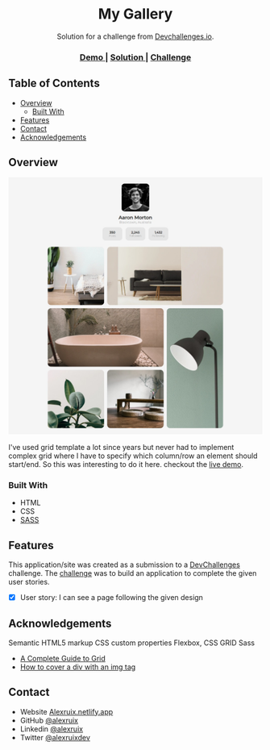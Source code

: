 <!-- Please update value in the {}  -->

<h1 align="center">My Gallery</h1>

<div align="center">
   Solution for a challenge from  <a href="http://devchallenges.io" target="_blank">Devchallenges.io</a>.
</div>

<div align="center">
  <h3>
    <a href="hhttps://alexruix.github.io/My-Gallery-Devchallenges/">
      Demo
    </a>
    <span> | </span>
    <a href="https://github.com/alexruix/My-Gallery-Devchallenges">
      Solution
    </a>
    <span> | </span>
    <a href="https://devchallenges.io/challenges/gcbWLxG6wdennelX7b8I">
      Challenge
    </a>
  </h3>
</div>

<!-- TABLE OF CONTENTS -->

## Table of Contents

- [Overview](#overview)
  - [Built With](#built-with)
- [Features](#features)
- [Contact](#contact)
- [Acknowledgements](#acknowledgements)

<!-- OVERVIEW -->

## Overview

![screenshot](https://github.com/alexruix/My-Gallery-Devchallenges/blob/main/img/screenshot.png)

I've used grid template a lot since years but never had to implement complex grid where I have to specify which column/row an element should start/end. So this was interesting to do it here. checkout the [live demo](https://alexruix.github.io/My-Gallery-Devchallenges/).

### Built With

<!-- This section should list any major frameworks that you built your project using. Here are a few examples.-->

- HTML
- CSS
- [SASS](https://sass-lang.com/)

## Features

<!-- List the features of your application or follow the template. Don't share the figma file here :) -->

This application/site was created as a submission to a [DevChallenges](https://devchallenges.io/challenges) challenge. The [challenge](https://devchallenges.io/challenges/gcbWLxG6wdennelX7b8I) was to build an application to complete the given user stories.

- [x] User story: I can see a page following the given design



## Acknowledgements

<!-- This section should list any articles or add-ons/plugins that helps you to complete the project. This is optional but it will help you in the future. For exmpale -->
Semantic HTML5 markup
CSS custom properties
Flexbox, CSS GRID
Sass

- [A Complete Guide to Grid](https://css-tricks.com/snippets/css/complete-guide-grid/)
- [How to cover a div with an img tag](https://stackoverflow.com/questions/44091567/how-to-cover-a-div-with-an-img-tag-like-background-image-does)


## Contact

- Website [Alexruix.netlify.app](https://alexruix.netlify.app/)
- GitHub [@alexruix](https://github.com/alexruix)
- Linkedin [@alexruix](https://linkedin.com/in/alexruix)
- Twitter [@alexruixdev](https://twitter.com/alexruixdev)

